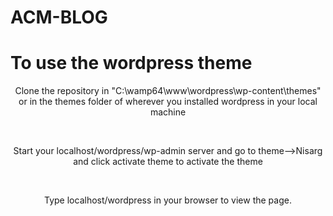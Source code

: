 # ACM-BLOG
<h1> To use the wordpress theme</h1>
<p style="text-align: center"> Clone the repository in "C:\wamp64\www\wordpress\wp-content\themes" or in the themes folder of wherever you installed wordpress in your local machine </p>
<br>
<p style="text-align: center"> Start your localhost/wordpress/wp-admin server and go to  theme-->Nisarg and click activate theme to activate the theme</p>
<br>
<p style="text-align: center">Type localhost/wordpress in your browser to view the page.</p>